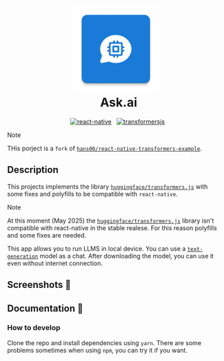 <h1 align="center">
  <img src="./android/app//src/main/res/mipmap-xxxhdpi/ic_launcher.webp" alt="ask-ai" width="200">
  <br>
  Ask.ai
</h1>

<p align="center">
  <a href="https://reactnative.dev/"><img src="https://img.shields.io/badge/Built_using-React_Native-blue.svg" alt="react-native"></a>
  <a href="https://huggingface.co/docs/transformers.js/index"><img src="https://img.shields.io/badge/Using-TransformersJS-yellow.svg" alt="transformersjs"></a>
</p>

> [!NOTE]
> THis porject is a `fork` of [`hans00/react-native-transformers-example`](https://github.com/hans00/react-native-transformers-example).

## Description

This projects implements the library [`huggingface/transformers.js`](https://github.com/huggingface/transformers.js) with some fixes and polyfills to be compatible with `react-native`.

> [!NOTE]
> At this moment (May 2025) the [`huggingface/transformers.js`](https://github.com/huggingface/transformers.js) library isn't compatible with react-native in the stable realese. For this reason polyfills and some fixes are needed.

This app allows you to run LLMS in local device. You can use a [`text-generation`](https://huggingface.co/tasks/text-generation) model as a chat. After downloading the model, you can use it even without internet connection.

## Screenshots 📲

## Documentation 📕

### How to develop

Clone the repo and install dependencies using `yarn`. There are some problems sometimes when using `npm`, you can try it if you want.
